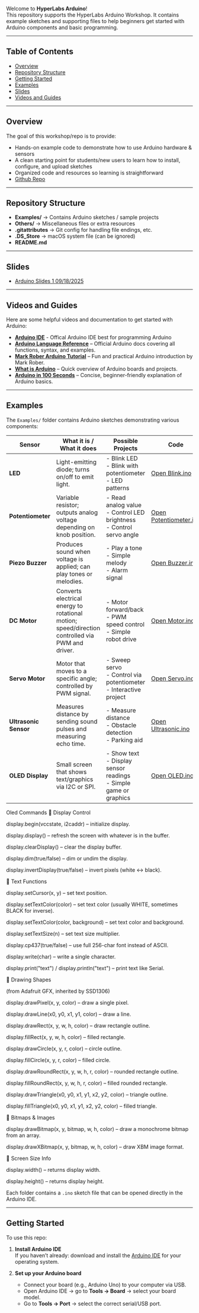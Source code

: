 Welcome to **HyperLabs Arduino**!  
This repository supports the HyperLabs Arduino Workshop. It contains example sketches and supporting files to help beginners get started with Arduino components and basic programming.

---

## Table of Contents

- [Overview](#overview)
- [Repository Structure](#repository-structure)
- [Getting Started](#getting-started)
- [Examples](#examples)
- [Slides](#slides)
- [Videos and Guides](#Videos-and-guides)

---

## Overview

The goal of this workshop/repo is to provide:

- Hands-on example code to demonstrate how to use Arduino hardware & sensors
- A clean starting point for students/new users to learn how to install, configure, and upload sketches
- Organized code and resources so learning is straightforward
- [Github Repo](https://github.com/cartaR02/HyperLabsArduino)

---

## Repository Structure

- **Examples/** → Contains Arduino sketches / sample projects
- **Others/** → Miscellaneous files or extra resources
- **.gitattributes** → Git config for handling file endings, etc.
- **.DS_Store** → macOS system file (can be ignored)
- **README.md**

---

## Slides

- [Arduino Slides 1 09/18/2025](https://www.canva.com/design/DAGzPY7RSnw/Yf6TqiRTzH-27oPtMXnemw/view?utm_content=DAGzPY7RSnw&utm_campaign=designshare&utm_medium=link2&utm_source=uniquelinks&utlId=h0fe4a98ba1)

---

## Videos and Guides

Here are some helpful videos and documentation to get started with Arduino:

- **[Arduino IDE](https://www.arduino.cc/en/software/)** - Offical Arduino IDE best for programming Arduino
- **[Arduino Language Reference](https://docs.arduino.cc/language-reference)** – Official Arduino docs covering all functions, syntax, and examples.
- **[Mark Rober Arduino Tutorial](https://www.youtube.com/watch?v=yi29dbPnu28)** – Fun and practical Arduino introduction by Mark Rober.
- **[What is Arduino](https://www.youtube.com/watch?v=tiGw9PQbvrg&t=402s)** – Quick overview of Arduino boards and projects.
- **[Arduino in 100 Seconds](https://www.youtube.com/watch?v=1ENiVwk8idM)** – Concise, beginner-friendly explanation of Arduino basics.

---

## Examples

The `Examples/` folder contains Arduino sketches demonstrating various components:

| Sensor                | What it is / What it does                                                                       | Possible Projects                                                        | Code                                                                                                                                    |
| --------------------- | ----------------------------------------------------------------------------------------------- | ------------------------------------------------------------------------ | --------------------------------------------------------------------------------------------------------------------------------------- |
| **LED**               | Light-emitting diode; turns on/off to emit light.                                               | - Blink LED<br>- Blink with potentiometer<br>- LED patterns              | [Open Blink.ino](https://github.com/cartaR02/HyperLabsArduino/blob/main/Examples/Blink/Blink.ino)                                       |
| **Potentiometer**     | Variable resistor; outputs analog voltage depending on knob position.                           | - Read analog value<br>- Control LED brightness<br>- Control servo angle | [Open Potentiometer.ino](https://github.com/cartaR02/HyperLabsArduino/blob/main/Examples/Potentiometer/Potentiometer.ino)               |
| **Piezo Buzzer**      | Produces sound when voltage is applied; can play tones or melodies.                             | - Play a tone<br>- Simple melody<br>- Alarm signal                       | [Open Buzzer.ino](https://github.com/cartaR02/HyperLabsArduino/blob/main/Examples/Buzzer/Buzzer.ino)                                    |
| **DC Motor**          | Converts electrical energy to rotational motion; speed/direction controlled via PWM and driver. | - Motor forward/back<br>- PWM speed control<br>- Simple robot drive      | [Open Motor.ino](https://github.com/cartaR02/HyperLabsArduino/blob/main/Examples/Motor/Motor.ino)                                       |
| **Servo Motor**       | Motor that moves to a specific angle; controlled by PWM signal.                                 | - Sweep servo<br>- Control via potentiometer<br>- Interactive project    | [Open Servo.ino](https://github.com/cartaR02/HyperLabsArduino/blob/main/Examples/Servo/Servo.ino)                                       |
| **Ultrasonic Sensor** | Measures distance by sending sound pulses and measuring echo time.                              | - Measure distance<br>- Obstacle detection<br>- Parking aid              | [Open Ultrasonic.ino](https://github.com/cartaR02/HyperLabsArduino/blob/main/Examples/Ultrasonic/simpleUltrasonic/simpleUltrasonic.ino) |
| **OLED Display**      | Small screen that shows text/graphics via I2C or SPI.                                           | - Show text<br>- Display sensor readings<br>- Simple game or graphics    | [Open OLED.ino](https://github.com/cartaR02/HyperLabsArduino/blob/main/Examples/OLED/SIMPLE_OLED/SIMPLE_OLED.ino)                       |

Oled Commands
🔹 Display Control

display.begin(vccstate, i2caddr) – initialize display.

display.display() – refresh the screen with whatever is in the buffer.

display.clearDisplay() – clear the display buffer.

display.dim(true/false) – dim or undim the display.

display.invertDisplay(true/false) – invert pixels (white ↔ black).

🔹 Text Functions

display.setCursor(x, y) – set text position.

display.setTextColor(color) – set text color (usually WHITE, sometimes BLACK for inverse).

display.setTextColor(color, background) – set text color and background.

display.setTextSize(n) – set text size multiplier.

display.cp437(true/false) – use full 256-char font instead of ASCII.

display.write(char) – write a single character.

display.print("text") / display.println("text") – print text like Serial.

🔹 Drawing Shapes

(from Adafruit GFX, inherited by SSD1306)

display.drawPixel(x, y, color) – draw a single pixel.

display.drawLine(x0, y0, x1, y1, color) – draw a line.

display.drawRect(x, y, w, h, color) – draw rectangle outline.

display.fillRect(x, y, w, h, color) – filled rectangle.

display.drawCircle(x, y, r, color) – circle outline.

display.fillCircle(x, y, r, color) – filled circle.

display.drawRoundRect(x, y, w, h, r, color) – rounded rectangle outline.

display.fillRoundRect(x, y, w, h, r, color) – filled rounded rectangle.

display.drawTriangle(x0, y0, x1, y1, x2, y2, color) – triangle outline.

display.fillTriangle(x0, y0, x1, y1, x2, y2, color) – filled triangle.

🔹 Bitmaps & Images

display.drawBitmap(x, y, bitmap, w, h, color) – draw a monochrome bitmap from an array.

display.drawXBitmap(x, y, bitmap, w, h, color) – draw XBM image format.

🔹 Screen Size Info

display.width() – returns display width.

display.height() – returns display height.

Each folder contains a `.ino` sketch file that can be opened directly in the Arduino IDE.

---

## Getting Started

To use this repo:

1. **Install Arduino IDE**  
   If you haven’t already: download and install the [Arduino IDE](https://www.arduino.cc/en/software) for your operating system.

2. **Set up your Arduino board**
   - Connect your board (e.g., Arduino Uno) to your computer via USB.
   - Open Arduino IDE → go to **Tools → Board** → select your board model.
   - Go to **Tools → Port** → select the correct serial/USB port.
